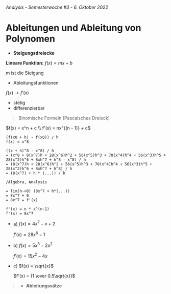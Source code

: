 ###### Analysis - Semesterwoche #3 - 6. Oktober 2022

# Ableitungen und Ableitung von Polynomen

- **Steigungsdreiecke**

**Lineare Funktion:** $f(x) = mx + b$

m ist die Steigung

- Ableitungsfunktionen

$f(x) \to f'(x)$

- stetig
- differenzierbar

> Binomische Formeln (Pascalsches Dreieck)

$f(x) = x^n + c \\ f'(x) = nx^{(n - 1)} + c$

```
(f(x0 + h) - f(x0)) / h
f(x) = x^8

((x + h)^8 - x^8) / h
= (x^8 + 8(x^7)h + 28(x^6)h^2 + 56(x^5)h^3 + 70(x^4)h^4 + 56(x^3)h^5 + 28(x^2)h^6 + 8xh^7 + h^8 - x^8) / h
= (8(x^7)h + 28(x^6)h^2 + 56(x^5)h^3 + 70(x^4)h^4 + 56(x^3)h^5 + 28(x^2)h^6 + 8xh^7 + h^8) / h
= (8(x^7) + h * (...)) / h

/Algebra, Analysis

= lim(h->0) (8x^7 + h*(...))
= 8x^7 + 0
= 8x^7 = f'(x)

f'(x) = n * x^(n-1)
f'(x) = 8x^7
```

- a) $f(x) = 4x^7 - x + 2$

  $f'(x) = 28x^6 - 1$

- b) $f(x) = 5x^3 - 2x^2$

  $f'(x) = 15x^2 - 4x$

- c) $f(x) = \sqrt{x}$

  $f'(x) = {1 \over 0.5\sqrt{x}}$

> - **Ableitungssätze**
